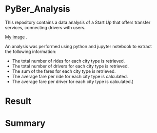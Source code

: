 # PyBer_Analysis


This repository contains a data analysis of a Start Up that offers transfer services, connecting drivers with users.

[My image](dani1925.github.com/PyBer_Analysis/Fig1.jpg)
.

An analysis was performed using python and jupyter notebook to extract the following information:

- The total number of rides for each city type is retrieved.
- The total number of drivers for each city type is retrieved.
- The sum of the fares for each city type is retrieved.
- The average fare per ride for each city type is calculated. 
- The average fare per driver for each city type is calculated.)


# Result



# Summary
